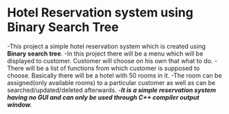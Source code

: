 # Hotel Reservation system using Binary Search Tree

-This project a simple hotel reservation system which is created using **Binary search tree**.
-In this project there will be a menu which will be displayed to customer. Customer will choose on his own that what to do.
-There will be a list of functions from which customer is supposed to choose. Basically there will be a hotel with 50 rooms in it.
-The room can be assigned(only available rooms) to a particular customer as well as can be searched/updated/deleted afterwards.
-***It is a simple reservation system having no GUI and can only be used through C++ compiler output window.***
